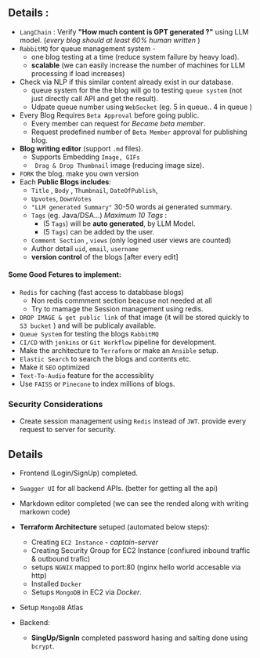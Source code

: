 ## Details : 
-  `LangChain` : Verify **"How much content is GPT generated ?"**  using LLM model. (*every blog should at least 60% human written* )
- `RabbitMQ`  for  queue management system - 
	- one blog testing at a time (reduce system failure by heavy load). 
	- **scalable** (we can easily increase the number of machines for LLM processing if load increases)
- Check via NLP if this similar content already exist in our database.
    - queue system for the the blog will go to testing `queue system` (not just directly call API and get the result). 
    - Udpate queue number using `WebSocket`  (eg. 5 in queue.. 4 in queue )
- Every Blog Requires `Beta Approval` before going public.
    - Every member can request for *Became beta member*.
    - Request predefined number of  `Beta Member` approval for publishing blog.
- **Blog writing editor** (support `.md` files).
	- Supports Embedding `Image, GIFs`
	- ` Drag & Drop Thumbnail`  image (reducing image size).
- `FORK` the blog. make you own version
- Each  **Public Blogs includes**: 
	-    `Title` ,  `Body` ,  `Thumbnail`, `DateOfPublish`,  
	-  `Upvotes`, `DownVotes`
	- `"LLM generated Summary"`  30-50 words ai generated summary. 
	-  `Tags` (eg. Java/DSA...) *Maximum 10 Tags* : 
		-  (5 `Tags`) will be **auto generated**, by LLM Model. 
		-  (5 `Tags`) can be added by the user.
	-  `Comment Section` ,  `views` (only logined user views are counted)
	-  Author detail  `uid`, `email`, `username` 
	-  **version control** of the blogs [after every edit]  

#### Some Good Fetures to implement:
- `Redis` for caching (fast access to databbase blogs)
    - Non redis commment section beacuse not needed at all
    - Try to mamage the Session management using redis.
-  `DROP IMAGE & get public link`  of that image (it will be stored quickly to `S3 bucket` ) and will be publicaly available.
- `Queue System` for testing the blogs  `RabbitMQ`  
- `CI/CD` with `jenkins` or `Git Workflow` pipeline for development.
- Make the architecture to `Terraform` or make an `Ansible` setup. 
- `Elastic Search` to search the blogs and contents etc.
- Make it `SEO` optimized 
- `Text-To-Audio`  feature for the accessiblity 
 - Use `FAISS` or `Pinecone` to index millions of blogs.

### Security Considerations
- Create session management using `Redis` instead  of `JWT`.  provide every request to server for security. 

## Details 
- Frontend (Login/SignUp) completed.
- `Swagger UI` for all backend APIs. (better for getting all the api)
- Markdown editor completed (we can see the rended along with writing markown code)	
- **Terraform Architecture** setuped (automated below steps): 
    - Creating `EC2 Instance` - *captain-server*
    - Creating Security Group for EC2 Instance (confiured inbound traffic & outbound trafic)
    - setups `NGNIX` mapped to port:80 (nginx hello world accesable via http)
    - Installed  `Docker` 
	- Setups `MongoDB` in EC2 via *Docker*. 
- Setup `MongoDB` Atlas 

- Backend: 
	- **SingUp/SignIn** completed password hasing and salting done using  `bcrypt`. 